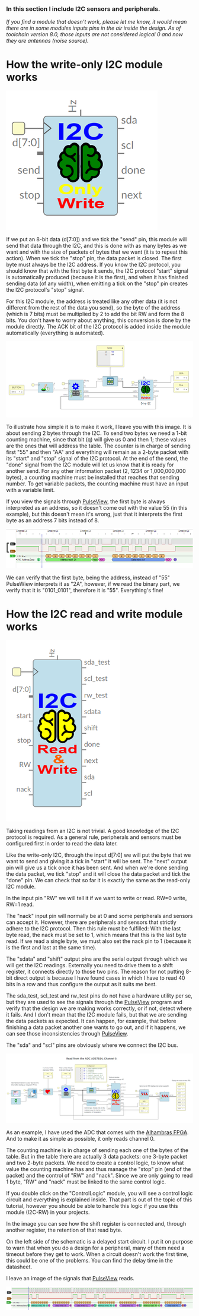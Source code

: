 ### In this section I include I2C sensors and peripherals.

*If you find a module that doesn't work, please let me know, it would mean there are in some modules inputs pins in the air inside the design. As of toolchain version 8.0, those inputs are not considered logical 0 and now they are antennas (noise source).*

# How the write-only I2C module works

![](https://github.com/Democrito/repositorios/blob/master/Sensors/I2C/LCD/img/i2c%20only%20write.PNG)

If we put an 8-bit data (d[7:0]) and we tick the "send" pin, this module will send that data through the I2C, and this is done with as many bytes as we want and with the size of packets of bytes that we want (it is to repeat this action). When we tick the "stop" pin, the data packet is closed. The first byte must always be the I2C address. If you know the I2C protocol, you should know that with the first byte it sends, the I2C protocol "start" signal is automatically produced (because it is the first), and when it has finished sending data (of any width), when emitting a tick on the "stop" pin creates the I2C protocol's "stop" signal.

For this I2C module, the address is treated like any other data (it is not different from the rest of the data you send), so the byte of the address (which is 7 bits) must be multiplied by 2 to add the bit RW and form the 8 bits. You don't have to worry about anything, this conversion is done by the module directly. The ACK bit of the I2C protocol is added inside the module automatically (everything is automated).

![](https://github.com/Democrito/repositorios/blob/master/Sensors/I2C/LCD/img/ejemplo%20simple%20i2c.PNG)

To illustrate how simple it is to make it work, I leave you with this image. It is about sending 2 bytes through the I2C. To send two bytes we need a 1-bit counting machine, since that bit (q) will give us 0 and then 1; these values are the ones that will address the table. The counter is in charge of sending first "55" and then "AA" and everything will remain as a 2-byte packet with its "start" and "stop" signal of the I2C protocol. At the end of the send, the "done" signal from the I2C module will let us know that it is ready for another send. For any other information packet (2, 1234 or 1,000,000,000 bytes), a counting machine must be installed that reaches that sending number. To get variable packets, the counting machine must have an input with a variable limit.

If you view the signals through [PulseView](https://sigrok.org/doc/pulseview/0.4.1/manual.html), the first byte is always interpreted as an address, so it doesn't come out with the value 55 (in this example), but this doesn't mean it's wrong, just that it interprets the first byte as an address 7 bits instead of 8.

![](https://github.com/Democrito/repositorios/blob/master/Sensors/I2C/Signals%20i2c%20example.PNG)

We can verify that the first byte, being the address, instead of "55" PulseWiew interprets it as "2A", however, if we read the binary part, we verify that it is "0101_0101", therefore it is "55". Everything's fine!

# How the I2C read and write module works

![](https://github.com/Democrito/repositorios/blob/master/Sensors/I2C/image_I2C_RW_module.PNG)

Taking readings from an I2C is not trivial. A good knowledge of the I2C protocol is required. As a general rule, peripherals and sensors must be configured first in order to read the data later.

Like the write-only I2C, through the input d[7:0] we will put the byte that we want to send and giving it a tick in "start" it will be sent. The "next" output pin will give us a tick once it has been sent. And when we're done sending the data packet, we tick "stop" and it will close the data packet and tick the "done" pin. We can check that so far it is exactly the same as the read-only I2C module.

In the input pin "RW" we will tell it if we want to write or read. RW=0 write, RW=1 read.

The "nack" input pin will normally be at 0 and some peripherals and sensors can accept it. However, there are peripherals and sensors that strictly adhere to the I2C protocol. Then this rule must be fulfilled: With the last byte read, the nack must be set to 1, which means that this is the last byte read. If we read a single byte, we must also set the nack pin to 1 (because it is the first and last at the same time).

The "sdata" and "shift" output pins are the serial output through which we will get the I2C readings. Externally you need to drive them to a shift register, it connects directly to those two pins. The reason for not putting 8-bit direct output is because I have found cases in which I have to read 40 bits in a row and thus configure the output as it suits me best.

The sda_test, scl_test and rw_test pins do not have a hardware utility per se, but they are used to see the signals through the [PulseView](https://sigrok.org/doc/pulseview/0.4.1/manual.html) program and verify that the design we are making works correctly, or if not, detect where it fails. And I don't mean that the I2C module fails, but that we are sending the data packets as expected. It can happen, for example, that before finishing a data packet another one wants to go out, and if it happens, we can see those inconsistencies through [PulseView](https://sigrok.org/doc/pulseview/0.4.1/manual.html).

The "sda" and "scl" pins are obviously where we connect the I2C bus.

![](https://github.com/Democrito/repositorios/blob/master/Sensors/I2C/image_example_I2C_RW_ADC.PNG)

As an example, I have used the ADC that comes with the [Alhambras FPGA](https://alhambrabits.com/alhambra/). And to make it as simple as possible, it only reads channel 0.

The counting machine is in charge of sending each one of the bytes of the table. But in the table there are actually 3 data packets: one 3-byte packet and two 2-byte packets. We need to create a control logic, to know what value the counting machine has and thus manage the "stop" pin (end of the packet) and the control of "RW" and "nack". Since we are only going to read 1 byte, "RW" and "nack" must be linked to the same control logic.

If you double click on the "ControlLogic" module, you will see a control logic circuit and everything is explained inside. That part is out of the topic of this tutorial, however you should be able to handle this logic if you use this module (I2C-RW) in your projects.

In the image you can see how the shift register is connected and, through another register, the retention of that read byte.

On the left side of the schematic is a delayed start circuit. I put it on purpose to warn that when you do a design for a peripheral, many of them need a timeout before they get to work. When a circuit doesn't work the first time, this could be one of the problems. You can find the delay time in the datasheet.

I leave an image of the signals that [PulseView](https://sigrok.org/doc/pulseview/0.4.1/manual.html) reads.

![](https://github.com/Democrito/repositorios/blob/master/Sensors/I2C/ads7924_signals.png)

